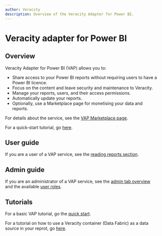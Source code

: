 ```yaml
---
author: Veracity
description: Overview of the Veracity Adapter for Power BI.
---
```


# Veracity adapter for Power BI

## Overview

Veracity Adapter for Power BI (VAP) allows you to:
* Share access to your Power BI reports without requiring users to have a Power BI licence.
* Focus on the content and leave security and maintenance to Veracity.
* Manage your reports, users, and their access permissions.
* Automatically update your reports.
* Optionally, use a Marketplace page for monetising your data and reports.

For details about the service, see the [VAP Marketplace page](https://store.veracity.com/veracity-adapter-for-power-bi-vap).

For a quick-start tutorial, go [here](vap-saas-tutorial/1-introduction.md).

## User guide

If you are a user of a VAP service, see the [reading reports section](reading-reports/overview.md).

## Admin guide

If you are an administrator of a VAP service, see the [admin tab overview](admin-tab/overview.md) and the available [user roles](user-roles.md).

## Tutorials

For a basic VAP tutorial, go the [quick start](vap-saas-tutorial/1-introduction.md).

For a tutorial on how to use a Veracity container (Data Fabric) as a data source in your reprot, go [here](veracity-container-as-data-source/introduction.md).